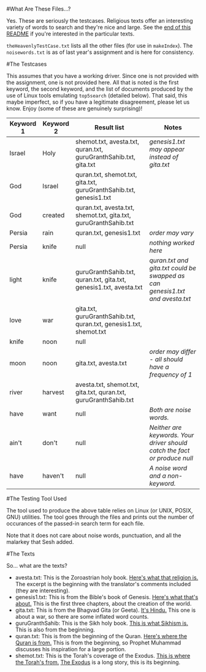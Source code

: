 #What Are These Files...?

Yes. These are seriously the testcases. Religious texts offer an interesting variety of words to search and they're nice and large. See the [end of this README](./README.md#the-texts) if you're interested in the particular texts.

`theHeavenlyTestCase.txt` lists all the other files (for use in `makeIndex`). The `noisewords.txt` is as of last year's assignment and is here for consistency.

#The Testcases

This assumes that you have a working driver. Since one is not provided with the assignment, one is not provided here. All that is noted is the first keyword, the second keyword, and the list of documents produced by the use of Linux tools emulating `top5search` (detailed below). That said, this maybe imperfect, so if you have a legitimate disagreement, please let us know. Enjoy (some of these are genuinely surprising)!

Keyword 1 | Keyword 2 | Result list | Notes
--- | --- | --- | ---
Israel | Holy | shemot.txt, avesta.txt, quran.txt, guruGranthSahib.txt, gita.txt | _genesis1.txt may appear instead of gita.txt_
God | Israel | quran.txt, shemot.txt, gita.txt, guruGranthSahib.txt, genesis1.txt | 
God | created | quran.txt, avesta.txt, shemot.txt, gita.txt, guruGranthSahib.txt | 
Persia | rain | quran.txt, genesis1.txt | _order may vary_
Persia | knife | null | _nothing worked here_
light | knife | guruGranthSahib.txt, quran.txt, gita.txt, genesis1.txt, avesta.txt | _quran.txt and gita.txt could be swapped as can genesis1.txt and avesta.txt_
love | war | gita.txt, guruGranthSahib.txt, quran.txt, genesis1.txt, shemot.txt |
knife | noon | null |
moon | noon | gita.txt, avesta.txt | _order may differ - all should have a frequency of 1_
river | harvest | avesta.txt, shemot.txt, gita.txt, quran.txt, guruGranthSahib.txt
have | want | null | _Both are noise words._
ain't | don't | null | _Neither are keywords. Your driver should catch the fact or produce null_
have | haven't | null | _A noise word and a non-keyword._

#The Testing Tool Used

The tool used to produce the above table relies on Linux (or UNIX, POSIX, GNU) utilities. The tool goes through the files and prints out the number of occurances of the passed-in search term for each file.

Note that it does not care about noise words, punctuation, and all the malarkey that Sesh added.

#The Texts

So... what are the texts?

* avesta.txt: This is the Zoroastrian holy book. [Here's what that religion is.](https://en.wikipedia.org/wiki/Zoroastrianism) The excerpt is the beginning with the translator's comments included (they are interesting).
* genesis1.txt: This is from the Bible's book of Genesis. [Here's what that's about.](https://en.wikipedia.org/wiki/Christianity) This is the first three chapters, about the creation of the world.
* gita.txt: This is from the Bhagvad Gita (or Geeta). [It's Hindu.](https://en.wikipedia.org/wiki/Hinduism) This one is about a war, so there are some inflated word counts.
* guruGranthSahib: This is the Sikh holy book. [This is what Sikhism is.](https://en.wikipedia.org/wiki/Sikhism) This is also from the beginning.
* quran.txt: This is from the beginning of the Quran. [Here's where the Quran is from.](https://en.wikipedia.org/wiki/Islam) This is from the beginning, so Prophet Muhammad discusses his inspiration for a large portion.
* shemot.txt: This is the Torah's coverage of the Exodus. [This is where the Torah's from.](https://en.wikipedia.org/wiki/Judaism) [The Exodus](https://en.wikipedia.org/wiki/Book_of_Exodus) is a long story, this is its beginning.
